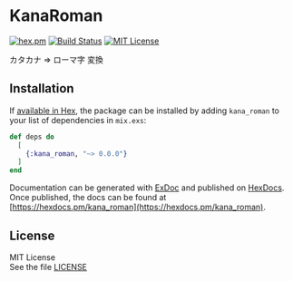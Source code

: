 # KanaRoman
[![hex.pm](https://img.shields.io/hexpm/v/kana_roman)](https://hex.pm/packages/kana_roman)
[![Build Status](https://travis-ci.com/nukosuke/ex_kana_roman.svg?branch=master)](https://travis-ci.com/nukosuke/ex_kana_roman)
[![MIT License](https://img.shields.io/hexpm/l/kana_roman)](./LICENSE)

カタカナ => ローマ字 変換

## Installation

If [available in Hex](https://hex.pm/docs/publish), the package can be installed
by adding `kana_roman` to your list of dependencies in `mix.exs`:

```elixir
def deps do
  [
    {:kana_roman, "~> 0.0.0"}
  ]
end
```

Documentation can be generated with [ExDoc](https://github.com/elixir-lang/ex_doc)
and published on [HexDocs](https://hexdocs.pm). Once published, the docs can
be found at [https://hexdocs.pm/kana_roman](https://hexdocs.pm/kana_roman).

## License

MIT License  
See the file [LICENSE](./LICENSE)

